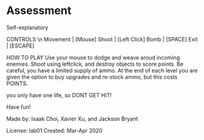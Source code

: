 # Assessment
Self-explanatory


CONTROLS \n
Movement  | [Mouse]
Shoot     | [Left Click]
Bomb      | [SPACE]
Exit      | [ESCAPE]


HOW TO PLAY
Use your mouse to dodge and weave aroud incoming enemies. Shoot using leftclick, and destroy objects to score points. Be careful, you have a limited supply of ammo. At the end of each level you are given the option to buy upgrades and re-stock ammo, but this costs POINTS.

you only have one life, so DONT GET HIT!

Have fun!



Made by: Isaak Choi, Xavier Xu, and Jackson Bryant

License: lab01
Created: Mar-Apr 2020
